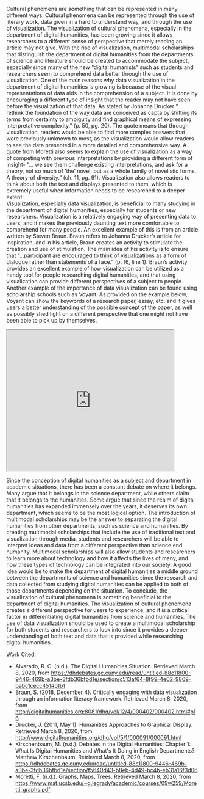   Cultural phenomena are something that can be represented in many different ways. Cultural phenomena can be represented through the use of literary work, data given in a hard to understand way, and through the use of visualization. The visualization of cultural phenomena, especially in the department of digital humanities, has been growing since it allows researchers to a different sense of perspective that merely reading an article may not give. With the rise of visualization, multimodal scholarships that distinguish the department of digital humanities from the departments of science and literature should be created to accommodate the subject, especially since many of the new “digital humanists” such as students and researchers seem to comprehend data better through the use of visualization.
  One of the main reasons why data visualization in the department of digital humanities is growing is because of the visual representations of data aids in the comprehension of a subject. It is done by encouraging a different type of insight that the reader may not have seen before the visualization of that data. As stated by Johanna Drucker “… rethink the foundation of the way data are conceived as capta by shifting its terms from certainty to ambiguity and find graphical means of expressing interpretative complexity.” (p. 50, pg. 20). The quote means that through visualization, readers would be able to find more complex answers that were previously unknown to most, as the visualization would allow readers to see the data presented in a more detailed and comprehensive way. A quote from Moretti also seems to explain the use of visualization as a way of competing with previous interpretations by providing a different form of insight- “… we see them challenge existing interpretations, and ask for a theory, not so much of ‘the’ novel, but as a whole family of novelistic forms. A theory-of diversity.” (ch. 11, pg. 91). Visualization also allows readers to think about both the text and displays presented to them, which is extremely useful when information needs to be researched to a deeper extent.  
  Visualization, especially data visualization, is beneficial to many studying in the department of digital humanities, especially for students or new researchers. Visualization is a relatively engaging way of presenting data to users, and it makes the previously daunting text more comfortable to comprehend for many people. An excellent example of this is from an article written by Steven Braun. Braun refers to Johanna Drucker’s article for inspiration, and in his article, Braun creates an activity to stimulate the creation and use of stimulation. The main idea of his activity is to ensure that “…participant are encouraged to think of visualizations as a form of dialogue rather than statements of a face.” (p. 16, line 1). Braun’s activity provides an excellent example of how visualization can be utilized as a handy tool for people researching digital humanities, and that using visualization can provide different perspectives of a subject to people. Another example of the importance of data visualization can be found using scholarship schools such as Voyant. As provided on the example below, Voyant can show the keywords of a research paper, essay, etc. and it gives users a better understanding of the possible concept of the paper, as well as possibly shed light on a different perspective that one might not have been able to pick up by themselves.

<!--	Exported from Voyant Tools (voyant-tools.org).
The iframe src attribute below uses a relative protocol to better function with both
http and https sites, but if you're embedding this into a local web page (file protocol)
you should add an explicit protocol (https if you're using voyant-tools.org, otherwise
it depends on this server.
Feel free to change the height and width values or other styling below: -->
<iframe style='width: 438px; height: 370px;' src='https://voyant-tools.org/tool/Trends/?query=humanities&query=visualization&query=digital&query=data&query=department&mode=document&corpus=c2ef52cab40aa52c127a04544c94e4ab'></iframe>

  Since the conception of digital humanities as a subject and department in academic situations, there has been a constant debate on where it belongs. Many argue that it belongs in the science department, while others claim that it belongs to the humanities. Some argue that since the realm of digital humanities has expanded immensely over the years, it deserves its own department, which seems to be the most logical option. The introduction of multimodal scholarships may be the answer to separating the digital humanities from other departments, such as science and humanities. By creating multimodal scholarships that include the use of traditional text and visualization through media, students and researchers will be able to interpret ideas and data from a different perspective than science end humanity. Multimodal scholarships will also allow students and researchers to learn more about technology and how it affects the lives of many, and how these types of technology can be integrated into our society. A good idea would be to make the department of digital humanities a middle ground between the departments of science and humanities since the research and data collected from studying digital humanities can be applied to both of those departments depending on the situation.
  To conclude, the visualization of cultural phenomena is something beneficial to the department of digital humanities. The visualization of cultural phenomena creates a different perspective for users to experience, and it is a critical factor in differentiating digital humanities from science and humanities. The use of data visualization should be used to create a multimodal scholarship for both students and researchers to look into since it provides a deeper understanding of both text and data that is provided while researching digital humanities.

Work Cited:
-	Alvarado, R. C. (n.d.). The Digital Humanities Situation. Retrieved March 8, 2020, from https://dhdebates.gc.cuny.edu/read/untitled-88c11800-9446-469b-a3be-3fdb36bfbd1e/section/c513af64-8f99-4e02-9869-babc1cecc451#p1b1
-	Braun, S. (2018, December 4). Critically engaging with data visualization through an information literacy framework. Retrieved March 8, 2020, from http://digitalhumanities.org:8081/dhq/vol/12/4/000402/000402.html#p16
-	Drucker, J. (2011, May 1). Humanities Approaches to Graphical Display. Retrieved March 8, 2020, from http://www.digitalhumanities.org/dhq/vol/5/1/000091/000091.html
-	Kirschenbaum, M. (n.d.). Debates in the Digital Humanities: Chapter 1: What Is Digital Humanities and What's It Doing in English Departments?: Matthew Kirschenbaum. Retrieved March 8, 2020, from https://dhdebates.gc.cuny.edu/read/untitled-88c11800-9446-469b-a3be-3fdb36bfbd1e/section/f5640d43-b8eb-4d49-bc4b-eb31a16f3d06
-	Moretti, F. (n.d.). Graphs, Maps, Trees. Retrieved March 8, 2020, from https://www.mat.ucsb.edu/~g.legrady/academic/courses/09w259/Moretti_graphs.pdf 

